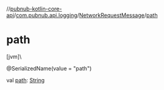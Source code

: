 //[pubnub-kotlin-core-api](../../../index.md)/[com.pubnub.api.logging](../index.md)/[NetworkRequestMessage](index.md)/[path](path.md)

# path

[jvm]\

@SerializedName(value = &quot;path&quot;)

val [path](path.md): [String](https://kotlinlang.org/api/core/kotlin-stdlib/kotlin/-string/index.html)
